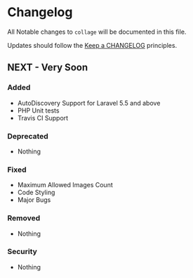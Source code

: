 # Changelog

All Notable changes to `collage` will be documented in this file.

Updates should follow the [Keep a CHANGELOG](http://keepachangelog.com/) principles.

## NEXT - Very Soon

### Added

- AutoDiscovery Support for Laravel 5.5 and above
- PHP Unit tests
- Travis CI Support

### Deprecated

- Nothing

### Fixed

- Maximum Allowed Images Count
- Code Styling
- Major Bugs

### Removed

- Nothing

### Security

- Nothing
